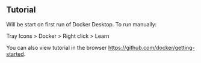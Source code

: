 ## Tutorial

Will be start on first run of Docker Desktop. To run manually:

Tray Icons > Docker > Right click > Learn

You can also view tutorial in the browser https://github.com/docker/getting-started.